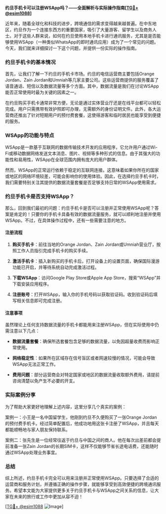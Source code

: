 **约旦手机卡可以注册WSApp吗？——全面解析与实际操作指南[[TG💪+ @esim1088](https://t.me/s/esim1088)]**

近年来，随着全球化和科技的进步，跨境通信的需求变得越来越普遍。在中东地区，约旦作为一个连接东西方的重要国家，吸引了大量游客、留学生以及商务人士。对于这些人群来说，如何在约旦使用本地手机卡进行通讯服务，尤其是是否能够使用WSApp（一种类似WhatsApp的即时通讯应用）成为了一个常见的问题。今天，我们就来详细探讨一下这个问题，并提供一份实际的操作指南。

### 约旦手机卡的基本情况

首先，让我们了解一下约旦的手机卡市场。约旦的电信运营商主要包括Orange Jordan、Zain Jordan和Umniah等几家主要公司。这些运营商提供的服务覆盖了语音通话、短信以及数据流量等多个方面。其中，数据流量是我们在讨论WSApp能否正常使用时最为关键的因素之一。

在约旦购买手机卡通常非常方便，无论是通过实体营业厅还是在线平台都可以轻松完成。用户只需携带有效护照即可办理，无需额外的身份证明文件。此外，各大运营商还推出了针对短期用户的预付费套餐，这使得游客和临时居民也能享受到便捷的服务。

### WSApp的功能与特点

WSApp是一款基于互联网的数据传输技术开发的应用程序，它允许用户通过Wi-Fi或移动数据网络发送文本消息、图片、视频等多种形式的信息。由于其强大的功能性和易用性，WSApp在全球范围内拥有庞大的用户群体。

然而，WSApp的正常运行依赖于稳定的互联网连接。这意味着如果你所在的国家或地区的网络环境较差，可能会影响你的使用体验。因此，在选择约旦手机卡时，我们需要特别关注其提供的数据流量套餐是否足够支持日常的WSApp使用需求。

### 约旦手机卡是否支持WSApp？

那么，回到我们最初的问题：约旦手机卡是否可以注册并正常使用WSApp呢？答案是肯定的！只要你的手机卡具备有效的数据流量服务，就可以顺利地注册并使用WSApp。不过，在具体操作过程中，还有一些需要注意的地方。

#### 注册流程

1. **购买手机卡**：前往当地的Orange Jordan、Zain Jordan或Umniah营业厅，按照工作人员指引完成手机卡的购买手续。
   
2. **激活手机卡**：插入新购买的手机卡后，打开设备上的设置页面，确保国际漫游功能已开启，并等待系统自动完成激活过程。

3. **下载WSApp**：访问Google Play Store或Apple App Store，搜索“WSApp”并下载安装应用程序。

4. **注册账号**：打开WSApp，输入你的手机号码以获取验证码。收到验证码后填写相关信息即可完成注册。

#### 注意事项

虽然理论上任何支持数据流量的手机卡都能用来注册WSApp，但在实际使用中仍需注意以下几点：

- **数据流量套餐**：确保所选套餐包含足够的数据流量，以免因超量收费而影响正常使用。
  
- **网络稳定性**：如果所在区域存在信号盲区或者网速较慢的情况，可能会导致WSApp无法正常工作。

- **费用问题**：部分运营商会对特定国家或地区的数据流量收取额外费用，请提前咨询清楚以免产生不必要的开支。

### 实际案例分享

为了帮助大家更好地理解上述内容，这里分享几个真实的案例：

案例一：小王是一名中国留学生，他刚到约旦不久便购买了一张Orange Jordan的预付费手机卡。经过简单配置后，他成功地用这张卡注册了WSApp，并且每天都能顺畅地与家人朋友保持联系。

案例二：张先生是一位经常往返于约旦与中国之间的商人。他在每次出差前都会提前准备一张Zain Jordan的长期SIM卡，这样不仅能够节省长途电话费，还能随时通过WSApp处理业务事宜。

### 总结

综上所述，约旦手机卡完全可以用来注册并正常使用WSApp。只要选择了合适的运营商和服务计划，并遵循正确的操作步骤，就能够享受到高效便捷的跨境通讯服务。希望本文能为大家提供更多关于约旦手机卡与WSApp之间关系的信息，让大家在未来的旅行或工作中更加从容不迫！

[[TG💪+ @esim1088](https://t.me/s/esim1088) ![Image](https://i.postimg.cc/4NQfJmqS/Snipaste-2025-05-13-00-14-12.png)]